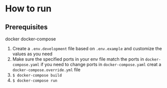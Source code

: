 # How to run
## Prerequisites
docker
docker-compose

 1. Create a `.env.development` file based on `.env.example` and customize the values as you need
 2. Make sure the specified ports in your env file match the ports in `docker-compose.yaml` if you need to change ports in `docker-compose.yaml` creat a `docker-compose.override.yml` file
 3. `$ docker-compose build`
 4. `$ docker-compose run`
